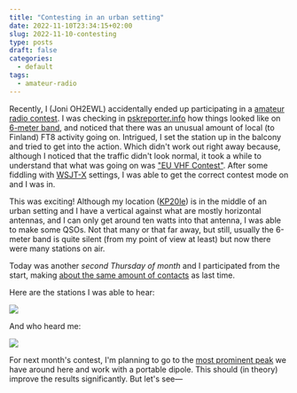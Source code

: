 ```yaml
---
title: "Contesting in an urban setting"
date: 2022-11-10T23:34:15+02:00
slug: 2022-11-10-contesting
type: posts
draft: false
categories:
  - default
tags:
  - amateur-radio
---
```

Recently, I (Joni OH2EWL) accidentally ended up participating in a
[amateur radio contest](https://en.wikipedia.org/wiki/Contesting).
I was checking in
[pskreporter.info](https://pskreporter.info/)
how things looked like on
[6-meter band](https://en.wikipedia.org/wiki/6-meter_band),
and noticed that there was an unusual amount of local (to Finland) FT8 activity
going on. Intrigued, I set the station up in the balcony and tried to get into
the action. Which didn't work out right away because, although I noticed that
the traffic didn't look normal, it took a while to understand that what was
going on was
["EU VHF Contest"](https://oh6zz.com/2022/6m/6m_10_2022.txt).
After some fiddling with
[WSJT-X](https://physics.princeton.edu/pulsar/k1jt/wsjtx.html)
settings, I was able to get the correct contest mode on and I was in.

This was exciting! Although my location
([KP20le](https://k7fry.com/grid/?qth=KP20le))
is in the middle of an urban setting and I have a vertical against what are
mostly horizontal antennas, and I can only get around ten watts into that
antenna, I was able to make some QSOs. Not that
many or that far away, but still, usually the 6-meter band is quite silent
(from my point of view at least) but now there were many stations on air.

Today was another _second Thursday of month_ and I participated from the start,
making
[about the same amount of contacts](https://oh6zz.com/2022/6m/6m_11_2022.txt)
as last time.

Here are the stations I was able to hear:

[![](/illustration/6m-nac-2022-11-10-OH2EWL-received.png)](/illustration/6m-nac-2022-11-10-OH2EWL-received.png)

And who heard me:

[![](/illustration/6m-nac-2022-11-10-OH2EWL-sent.png)](/illustration/6m-nac-2022-11-10-OH2EWL-sent.png)

For next month's contest, I'm planning to go to the
[most prominent peak](https://en.wikipedia.org/wiki/Malminkartanonhuippu)
we have around here and work with a portable dipole. This should (in theory)
improve the results significantly. But let's see&mdash; 
